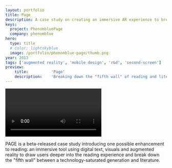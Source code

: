 ```yaml
---
layout: portfolio
title: Page
description: A case study on creating an immersive AR experience to break down the "fifth wall" between technology and literature.
keys:
  project: PhenombluePage
  company: phenomblue
hero:
  type: title
  # color: lightskyblue
  image: /portfolio/phenomblue-page/thumb.png
year: 2013
tags: ['augmented reality', 'mobile design', 'r&d', 'second-screen']
preview:
    title:          'Page'
    description:    'Breaking down the "fifth wall" of reading and literature.'
---
```


<Video src="https://www.youtube.com/embed/aUp63-1cNGw"></Video>

PAGE is a beta-released case study introducing one possible enhancement to reading: an immersive tool using digital text, visuals and augmented reality to draw users deeper into the reading experience and break down the "fifth wall" between a technology-saturated generation and literature.